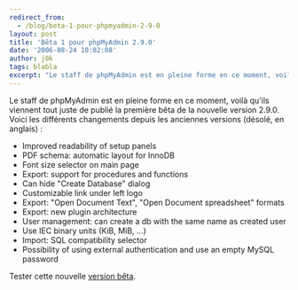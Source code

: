 ```yaml
---
redirect_from:
  - /blog/beta-1-pour-phpmyadmin-2-9-0
layout: post
title: 'Bêta 1 pour phpMyAdmin 2.9.0'
date: '2006-08-24 10:02:08'
author: j0k
tags: blabla
excerpt: "Le staff de phpMyAdmin est en pleine forme en ce moment, voilà qu'ils viennent tout juste de publié la première bêta de la nouvelle version 2.9.0.     \nVoici les différents changements depuis les anciennes versions (désolé, en anglais) :  \n  \n* Improved readability of setup panels   * PDF schema: automatic layout for InnoDB   * Font      …"
---
```


Le staff de phpMyAdmin est en pleine forme en ce moment, voilà qu'ils viennent tout juste de publié la première bêta de la nouvelle version 2.9.0.
Voici les différents changements depuis les anciennes versions (désolé, en anglais) :

* Improved readability of setup panels
* PDF schema: automatic layout for InnoDB
* Font size selector on main page
* Export: support for procedures and functions
* Can hide &quot;Create Database&quot; dialog
* Customizable link under left logo
* Export: &quot;Open Document Text&quot;, &quot;Open Document spreadsheet&quot; formats
* Export: new plugin architecture
* User management: can create a db with the same name as created user
* Use IEC binary units (KiB, MiB, ...)
* Import: SQL compatibility selector
* Possibility of using external authentication and use an empty MySQL password

Tester cette nouvelle [version bêta](http://www.phpmyadmin.net/home_page/downloads.php#2.9.0-beta1).
